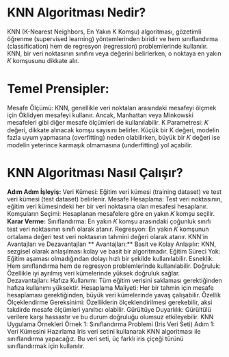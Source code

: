 # KNN Algoritması Nedir?
KNN (K-Nearest Neighbors, En Yakın K Komşu) algoritması, gözetimli öğrenme (supervised learning) yöntemlerinden biridir ve hem sınıflandırma (classification) hem de regresyon (regression) problemlerinde kullanılır. 
KNN, bir veri noktasının sınıfını veya değerini belirlerken, o noktaya en yakın 𝐾 komşusunu dikkate alır.

# Temel Prensipler:
Mesafe Ölçümü: KNN, genellikle veri noktaları arasındaki mesafeyi ölçmek için Öklidyen mesafeyi kullanır. Ancak, Manhattan veya Minkowski mesafeleri gibi diğer mesafe ölçümleri de kullanılabilir.
K Parametresi: 
𝐾 değeri, dikkate alınacak komşu sayısını belirler. Küçük bir K değeri, modelin fazla uyum yapmasına (overfitting) neden olabilirken, büyük bir 𝐾 değeri ise modelin yeterince karmaşık olmamasına (underfitting) yol açabilir.

# KNN Algoritması Nasıl Çalışır?
**Adım Adım İşleyiş:**
Veri Kümesi: Eğitim veri kümesi (training dataset) ve test veri kümesi (test dataset) belirlenir.
Mesafe Hesaplama: Test veri noktasının, eğitim veri kümesindeki her bir veri noktasına olan mesafesi hesaplanır.
Komşuların Seçimi: Hesaplanan mesafelere göre en yakın 
𝐾 komşu seçilir.
**Karar Verme:**
Sınıflandırma: En yakın 
𝐾 komşu arasındaki çoğunluk sınıfı test veri noktasının sınıfı olarak atanır.
Regresyon: En yakın 
𝐾 komşunun ortalama değeri test veri noktasının tahmini değeri olarak atanır.
KNN'in Avantajları ve Dezavantajları
** Avantajları:** 
Basit ve Kolay Anlaşılır: KNN, sezgisel olarak anlaşılması kolay ve basit bir algoritmadır.
Eğitim Süreci Yok: Eğitim aşaması olmadığından dolayı hızlı bir şekilde kullanılabilir.
Esneklik: Hem sınıflandırma hem de regresyon problemlerinde kullanılabilir.
Doğruluk: Özellikle iyi ayrılmış veri kümelerinde yüksek doğruluk sağlar.
Dezavantajları:
Hafıza Kullanımı: Tüm eğitim verisini saklaması gerektiğinden hafıza kullanımı yüksektir.
Hesaplama Maliyeti: Her bir tahmin için mesafe hesaplaması gerektiğinden, büyük veri kümelerinde yavaş çalışabilir.
Özellik Ölçeklendirme Gereksinimi: Özelliklerin ölçeklendirilmesi gerekebilir, aksi takdirde mesafe ölçümleri yanıltıcı olabilir.
Gürültüye Duyarlılık: Gürültülü verilere karşı hassastır ve bu durum doğruluğu olumsuz etkileyebilir.
KNN Uygulama Örnekleri
Örnek 1: Sınıflandırma Problemi (Iris Veri Seti)
Adım 1: Veri Kümesini Hazırlama
Iris veri setini kullanarak KNN algoritması ile sınıflandırma yapacağız. Bu veri seti, üç farklı iris çiçeği türünü sınıflandırmak için kullanılır.
